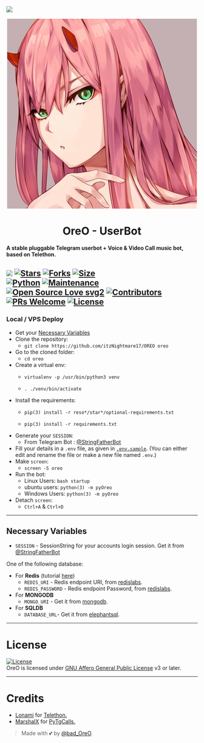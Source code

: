 <img src="https://user-images.githubusercontent.com/73097560/115834477-dbab4500-a447-11eb-908a-139a6edaec5c.gif">

<p align="center">
  <img src="./resources/extras/logo_readme.jpg" alt="Logo">
</p>
<h1 align="center">
  <b>OreO - UserBot</b>
</h1>

<b>A stable pluggable Telegram userbot + Voice & Video Call music bot, based on Telethon.</b>

[![](https://img.shields.io/badge/OreO-v0.9-crimson)](#)
[![Stars](https://img.shields.io/github/stars/itzNightmare17/OREO?style=flat-square&color=yellow)](https://github.com/itzNightmare17/OREO/stargazers)
[![Forks](https://img.shields.io/github/forks/itzNightmare17/OREO?style=flat-square&color=orange)](https://github.com/itzNightmare17/OREO/fork)
[![Size](https://img.shields.io/github/repo-size/itzNightmare17/OREO?style=flat-square&color=green)](https://github.com/itzNightmare17/OREO/)   
[![Python](https://img.shields.io/badge/Python-v3.10.3-blue)](https://www.python.org/)
[![Maintenance](https://img.shields.io/badge/Maintained%3F-yes-green.svg)](https://github.com/itzNightmare17/OREO/graphs/commit-activity)
[![Open Source Love svg2](https://badges.frapsoft.com/os/v2/open-source.svg?v=103)](https://github.com/itzNightmare17/OREO)
[![Contributors](https://img.shields.io/github/contributors/itzNightmare17/OREO?style=flat-square&color=green)](https://github.com/itzNightmare17/OREO/graphs/contributors)
[![PRs Welcome](https://img.shields.io/badge/PRs-welcome-brightgreen.svg?style=flat-square)](https://makeapullrequest.com)
[![License](https://img.shields.io/badge/License-AGPL-blue)](https://github.com/itzNightmare17/OREO/blob/main/LICENSE)
----

### Local / VPS Deploy
- Get your [Necessary Variables](#Necessary-Variables)
- Clone the repository:    
  - `git clone https://github.com/itzNightmare17/OREO oreo`
- Go to the cloned folder:
  - `cd oreo`
- Create a virtual env:      
  - `virtualenv -p /usr/bin/python3 venv`

  - `. ./venv/bin/activate`
- Install the requirements:      
  - `pip(3) install -r reso*/star*/optional-requirements.txt`

  - `pip(3) install -r requirements.txt`
- Generate your `SESSION`:
  - From Telegram Bot : [@StringFatherBot](https://t.me/StringFatherBot)
- Fill your details in a `.env` file, as given in [`.env.sample`](https://github.com/itzNightmare17/OREO/blob/main/.env.sample).
(You can either edit and rename the file or make a new file named `.env`.)
- Make `screen`:
  - `screen -S oreo`
- Run the bot:
  - Linux Users:
   `bash startup`
  - ubuntu users:
    `python(3) -m pyOreo`
  - Windows Users:
    `python(3) -m pyOreo`
- Detach `screen`:
  - `Ctrl+A` & `Ctrl+D`
---

## Necessary Variables
- `SESSION` - SessionString for your accounts login session. Get it from [@StringFatherBot](https://t.me/StringFatherBot)

One of the following database:
- For **Redis** (tutorial [here](./resources/extras/redistut.md))
  - `REDIS_URI` - Redis endpoint URI, from [redislabs](http://redislabs.com/).
  - `REDIS_PASSWORD` - Redis endpoint Password, from [redislabs](http://redislabs.com/).
- For **MONGODB**
  - `MONGO_URI` - Get it from [mongodb](https://mongodb.com/atlas).
- For **SQLDB**
  - `DATABASE_URL`- Get it from [elephantsql](https://elephantsql.com).

---

# License
[![License](https://www.gnu.org/graphics/agplv3-155x51.png)](LICENSE)   
OreO is licensed under [GNU Affero General Public License](https://www.gnu.org/licenses/agpl-3.0.en.html) v3 or later.

---

# Credits
* [Lonami](https://github.com/LonamiWebs/) for [Telethon.](https://github.com/LonamiWebs/Telethon)
* [MarshalX](https://github.com/MarshalX) for [PyTgCalls.](https://github.com/MarshalX/tgcalls)

> Made with 💕 by [@bad_OreO](https://t.me/bad_oreo).
